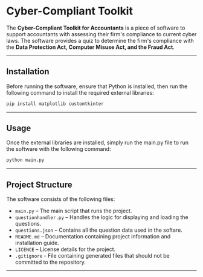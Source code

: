 # **Cyber-Compliant Toolkit**

The **Cyber-Compliant Toolkit for Accountants** is a piece of software to support accountants with assessing their firm's compliance to current cyber laws. The software provides a quiz to determine the firm's compliance with the **Data Protection Act, Computer Misuse Act, and the Fraud Act**.

---

## **Installation**

Before running the software, ensure that Python is installed, then run the following command to install the required external libraries:

```sh
pip install matplotlib customtkinter
```

---

## **Usage**

Once the external libraries are installed, simply run the main.py file to run the software with the following command:

```sh
python main.py
```

---

## **Project Structure**

The software consists of the following files:

- `main.py` – The main script that runs the project.
- `questionhandler.py` – Handles the logic for displaying and loading the questions.
- `questions.json` – Contains all the question data used in the softare.
- `README.md` – Documentation containing project information and installation guide.
- `LICENCE` – License details for the project.
- `.gitignore` - File containing generated files that should not be committed to the repository.

---

